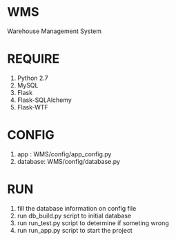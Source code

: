 WMS
===

Warehouse Management System

REQUIRE
===

1. Python 2.7
1. MySQL
1. Flask
1. Flask-SQLAlchemy
1. Flask-WTF

CONFIG
===

1. app : WMS/config/app_config.py
1. database: WMS/config/database.py

RUN
===

1. fill the database information on config file
1. run db_build.py script to initial database
1. run run_test.py script to determine if someting wrong
1. run run_app.py script to start the project